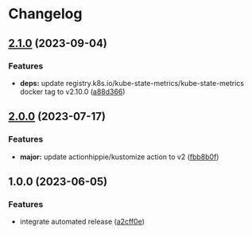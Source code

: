 # Changelog

## [2.1.0](https://github.com/kustomhippie/kubestate-metrics/compare/v2.0.0...v2.1.0) (2023-09-04)


### Features

* **deps:** update registry.k8s.io/kube-state-metrics/kube-state-metrics docker tag to v2.10.0 ([a88d366](https://github.com/kustomhippie/kubestate-metrics/commit/a88d3660486f448dc1388b6de3d9c5b80ae85f83))

## [2.0.0](https://github.com/kustomhippie/kubestate-metrics/compare/v1.0.0...v2.0.0) (2023-07-17)


### Features

* **major:** update actionhippie/kustomize action to v2 ([fbb8b0f](https://github.com/kustomhippie/kubestate-metrics/commit/fbb8b0f25fe62884a4415a693e04e6c8baa06332))

## 1.0.0 (2023-06-05)


### Features

* integrate automated release ([a2cff0e](https://github.com/kustomhippie/kubestate-metrics/commit/a2cff0ed40fca753b7de943970ee72f285e4babf))
